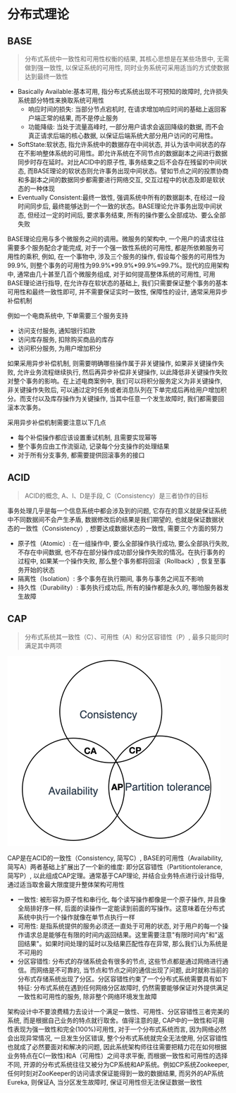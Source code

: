 # 分布式理论

## BASE

> 分布式系统中一致性和可用性权衡的结果, 其核心思想是在某些场景中, 无需做到强一致性, 以保证系统的可用性, 同时业务系统可采用适当的方式使数据达到最终一致性

- Basically Available:基本可用, 指分布式系统出现不可预知的故障时, 允许损失系统部分特性来换取系统可用性
  - 响应时间的损失: 当部分节点宕机时, 在请求增加响应时间的基础上返回客户端正常的结果, 而不是停止服务
  - 功能降级: 当处于流量高峰时, 一部分用户请求会返回降级的数据, 而不会真正请求后端的核心数据, 以保证后端系统大部分用户访问的可用性。
- SoftState:软状态, 指允许系统中的数据存在中间状态, 并认为该中间状态的存在不影响整体系统的可用性。即允许系统在不同节点的数据副本之间进行数据同步时存在延时。对比ACID中的原子性, 事务结束之后不会存在残留的中间状态, 而BASE理论的软状态则允许事务出现中间状态。譬如节点之间的投票协商和多副本之间的数据同步都需要进行网络交互, 交互过程中的状态及即是软状态的一种体现
- Eventually Consistent:最终一致性, 强调系统中所有的数据副本, 在经过一段时间同步后, 最终能够达到一个一致的状态。BASE理论允许事务出现中间状态, 但经过一定的时间后, 要求事务结束, 所有的操作要么全部成功、要么全部失败

BASE理论应用与多个微服务之间的调用。微服务的架构中, 一个用户的请求往往需要多个服务配合才能完成, 对于一个强一致性系统的可用性, 都是所依赖服务可用性的乘积, 例如, 在一个事物中, 涉及三个服务的操作, 假设每个服务的可用性为99.9%, 则整个事务的可用性为99.9%*99.9%*99.9%≈99.7%。现代的应用架构中, 通常由几十甚至几百个微服务组成, 对于如何提高整体系统的可用性, 可用BASE理论进行指导, 在允许存在软状态的基础上, 我们只需要保证整个事务的基本可用性和最终一致性即可, 并不需要保证实时一致性, 保障性的设计, 通常采用异步补偿机制

例如一个电商系统中, 下单需要三个服务支持

- 访问支付服务, 通知银行扣款
- 访问库存服务, 扣除购买商品的库存
- 访问积分服务, 为用户增加积分

如果采用异步补偿机制, 则需要明确哪些操作属于非关键操作, 如果非关键操作失败, 允许业务流程继续执行, 然后再异步补偿非关键操作, 以此降低非关键操作失败对整个事务的影响。在上述电商案例中, 我们可以将积分服务定义为非关键操作, 非关键操作失败后, 可以通过定时任务或者消息队列在下单完成后再给用户增加积分。而支付以及库存操作为关键操作, 当其中任意一个发生故障时, 我们都需要回滚本次事务。

采用异步补偿机制需要注意以下几点

- 每个补偿操作都应该设置重试机制, 且需要实现幂等
- 整个事务应由工作流驱动, 记录每个分支操作的处理结果
- 对于所有分支事务, 都需要提供回滚事务的接口

## ACID

> ACID的概念, A、I、D是手段, C（Consistency）是三者协作的目标

事务处理几乎是每一个信息系统中都会涉及到的问题, 它存在的意义就是保证系统中不同数据间不会产生矛盾, 数据修改后的结果是我们期望的, 也就是保证数据状态的一致性（Consistency）, 想要达成数据状态的一致性, 需要三个方面的努力

- 原子性（Atomic）: 在一组操作中, 要么全部操作执行成功, 要么全部执行失败, 不存在中间数据, 也不存在部分操作成功部分操作失败的情况。在执行事务的过程中, 如果某一个操作失败, 那么整个事务都将回滚（Rollback）, 恢复至事务开始的状态
- 隔离性（Isolation）: 多个事务在执行期间, 事务与事务之间互不影响
- 持久性（Durability）: 事务执行成功后, 所有的操作都是永久的, 哪怕服务器发生故障

## CAP

> 分布式系统其一致性（C）、可用性（A）和分区容错性（P）, 最多只能同时满足其中两项

![cap](./images/cap.png)

CAP是在ACID的一致性（Consistency, 简写C）, BASE的可用性（Availability, 简写A）两者基础上扩展出了一个新的维度: 即分区容错性（Partitiontolerance, 简写P）, 以此组成CAP定理。通常基于CAP理论, 并结合业务特点进行设计指导, 通过适当取舍最大限度提升整体架构可用性

- 一致性: 被形容为原子性和串行化, 每个读写操作都像是一个原子操作, 并且像全局排好序一样, 后面的读操作一定能读到前面的写操作。这意味着在分布式系统中执行一个操作就像在单节点执行一样
- 可用性: 是指系统提供的服务必须还一直处于可用的状态, 对于用户的每一个操作请求总是能够在有限的时间内返回结果。这里需要注意"有限时间内"和"返回结果"。如果时间处理的延时以及结果匹配性存在异常, 那么我们认为系统是不可用的
- 分区容错性: 分布式的存储系统会有很多的节点, 这些节点都是通过网络进行通信。而网络是不可靠的, 当节点和节点之间的通信出现了问题, 此时就称当前的分布式存储系统出现了分区。分区容错性约束了一个分布式系统需要具有如下特征: 分布式系统在遇到任何网络分区故障时, 仍然需要能够保证对外提供满足一致性和可用性的服务, 除非整个网络环境发生故障

架构设计中不要浪费精力去设计一个满足一致性、可用性、分区容错性三者完美的系统, 而是根据自己业务的特点就行取舍。值得注意的是, CAP中的一致性和可用性表现为强一致性和完全(100%)可用性, 对于一个分布式系统而言, 因为网络必然会出现异常情况, 一旦发生分区错误, 整个分布式系统就完全无法使用, 分区容错性也就成了必然要面对和解决的问题, 因此系统架构师往往需要把精力花在如何根据业务特点在C(一致性)和A（可用性）之间寻求平衡, 而根据一致性和可用性的选择不同, 开源的分布式系统往往又被分为CP系统和AP系统。例如CP系统Zookeeper, 任何时刻对ZooKeeper的访问请求保证能得到一致的数据结果, 而另外的AP系统Eureka, 则保证A, 当分区发生故障时, 保证可用性但无法保证数据一致性
